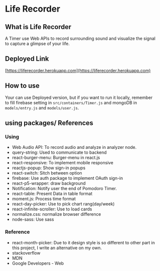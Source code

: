 # Life Recorder

## What is Life Recorder

A Timer use Web APIs to record surrounding sound and visualize the signal to capture a glimpse of your life.

## Deployed Link

[https://liferecorder.herokuapp.com](https://liferecorder.herokuapp.com)

## How to use

Your can use Deployed version, but if you want to run it locally, remember to fill firebase setting in `src/containers/Timer.js` and mongoDB in `models/entry.js` and `models/user.js`.

## using packages/ References

### Using

* Web Audio API: To record audio and analyze in analyzer node.
* query-string: Used to communicate to backend
* react-burger-menu: Burger-menu in react.js
* react-responsive: To implement mobile responsive
* reactjs-popup: Show sign-in popups
* react-switch: Sitch between option
* firebase: Use auth package to implement OAuth sign-in
* react-p5-wrapper: draw background
* Notification: Notify user the end of Pomodoro Timer.
* react-table: Present Data in table format
* moment.js: Process time format
* react-day-picker: Use to pick chart rang(day/week)
* react-infinite-scroller: Use to load cards
* normalize.css: normalize browser difference
* node-sass: Use sass

### Reference

* react-month-picker: Due to it design style is so different to other part in this project, I write an alternative on my own.
* stackoverflow
* MDN
* Google Developers - Web
